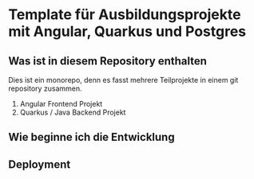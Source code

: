 # Template für Ausbildungsprojekte mit Angular, Quarkus und Postgres

## Was ist in diesem Repository enthalten

Dies ist ein monorepo, denn es fasst mehrere Teilprojekte in einem git repository zusammen.

1. Angular Frontend Projekt
2. Quarkus / Java Backend Projekt

## Wie beginne ich die Entwicklung

## Deployment
